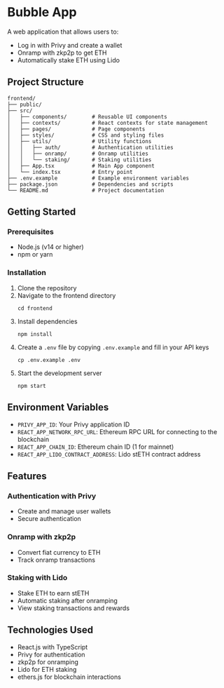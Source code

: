 # Bubble App

A web application that allows users to:
- Log in with Privy and create a wallet
- Onramp with zkp2p to get ETH
- Automatically stake ETH using Lido

## Project Structure

```
frontend/
├── public/
├── src/
│   ├── components/        # Reusable UI components
│   ├── contexts/          # React contexts for state management
│   ├── pages/             # Page components
│   ├── styles/            # CSS and styling files
│   ├── utils/             # Utility functions
│   │   ├── auth/          # Authentication utilities
│   │   ├── onramp/        # Onramp utilities
│   │   └── staking/       # Staking utilities
│   ├── App.tsx            # Main App component
│   └── index.tsx          # Entry point
├── .env.example           # Example environment variables
├── package.json           # Dependencies and scripts
└── README.md              # Project documentation
```

## Getting Started

### Prerequisites

- Node.js (v14 or higher)
- npm or yarn

### Installation

1. Clone the repository
2. Navigate to the frontend directory
   ```
   cd frontend
   ```
3. Install dependencies
   ```
   npm install
   ```
4. Create a `.env` file by copying `.env.example` and fill in your API keys
   ```
   cp .env.example .env
   ```
5. Start the development server
   ```
   npm start
   ```

## Environment Variables

- `PRIVY_APP_ID`: Your Privy application ID
- `REACT_APP_NETWORK_RPC_URL`: Ethereum RPC URL for connecting to the blockchain
- `REACT_APP_CHAIN_ID`: Ethereum chain ID (1 for mainnet)
- `REACT_APP_LIDO_CONTRACT_ADDRESS`: Lido stETH contract address

## Features

### Authentication with Privy
- Create and manage user wallets
- Secure authentication

### Onramp with zkp2p
- Convert fiat currency to ETH
- Track onramp transactions

### Staking with Lido
- Stake ETH to earn stETH
- Automatic staking after onramping
- View staking transactions and rewards

## Technologies Used

- React.js with TypeScript
- Privy for authentication
- zkp2p for onramping
- Lido for ETH staking
- ethers.js for blockchain interactions
